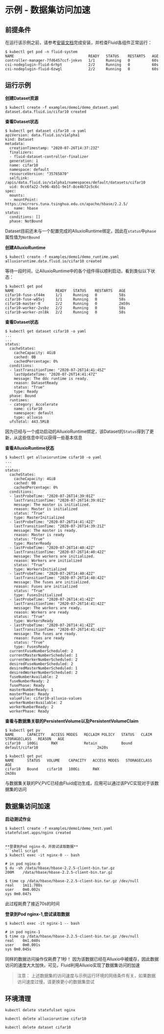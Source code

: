 # 示例 - 数据集访问加速

## 前提条件
在运行该示例之前，请参考[安装文档](../installation_cn/README.md)完成安装，并检查Fluid各组件正常运行：
```shell script
$ kubectl get pod -n fluid-system
NAME                                  READY   STATUS    RESTARTS   AGE
controller-manager-7fd6457ccf-jnkvn   1/1     Running   0          60s
csi-nodeplugin-fluid-6rhpt            2/2     Running   0          60s
csi-nodeplugin-fluid-6zwgl            2/2     Running   0          60s
```

## 运行示例

**创建Dataset资源**
```shell script
$ kubectl create -f examples/demo1/demo_dataset.yaml 
dataset.data.fluid.io/cifar10 created
```

**查看Dataset状态**
```shell script
$ kubectl get dataset cifar10 -o yaml
apiVersion: data.fluid.io/v1alpha1
kind: Dataset
metadata:
  creationTimestamp: "2020-07-26T14:37:23Z"
  finalizers:
  - fluid-dataset-controller-finalizer
  generation: 1
  name: cifar10
  namespace: default
  resourceVersion: "35765870"
  selfLink: /apis/data.fluid.io/v1alpha1/namespaces/default/datasets/cifar10
  uid: 0cc6fa22-7e96-4b51-9e1f-8ce4b72c5c6c
spec:
  mounts:
  - mountPoint: https://mirrors.tuna.tsinghua.edu.cn/apache/hbase/2.2.5/
    name: hbase
status:
  conditions: []
  phase: NotBound
```

Dataset目前还未与一个配置完成的AlluxioRuntime绑定，因此在`status`中`phase`属性值为`NotBound`

**创建AlluxioRuntime**
```shell script
$ kubectl create -f examples/demo1/demo_runtime.yaml
alluxioruntime.data.fluid.io/cifar10 created
```

等待一段时间，让AlluxioRuntime中的各个组件得以顺利启动，看到类似以下状态：
```shell script
$ kubectl get pod
NAME                   READY   STATUS    RESTARTS   AGE
cifar10-fuse-sf44m     1/1     Running   0          58s
cifar10-fuse-w85vj     1/1     Running   0          58s
cifar10-master-0       2/2     Running   0          2m59s
cifar10-worker-2vsbz   2/2     Running   0          58s
cifar10-worker-znl8k   2/2     Running   0          58s
```

**查看Dataset状态**
```shell script
$ kubectl get dataset cifar10 -o yaml
...
...
status:
  cacheStates:
    cacheCapacity: 4GiB
    cached: 0B
    cachedPercentage: 0%
  conditions:
  - lastTransitionTime: "2020-07-26T14:41:45Z"
    lastUpdateTime: "2020-07-26T14:41:47Z"
    message: The ddc runtime is ready.
    reason: DatasetReady
    status: "True"
    type: Ready
  phase: Bound
  runtimes:
  - category: Accelerate
    name: cifar10
    namespace: default
    type: alluxio
  ufsTotal: 443.5MiB
```
因为已经与一个成功启动的AlluxioRuntime绑定，该Dataset的`Status`得到了更新，从这些信息中可以获得一些基本信息

**查看AlluxioRuntime状态**
```shell script
$ kubectl get alluxioruntime cifar10 -o yaml
...
...
status:
  cacheStates:
    cacheCapacity: 4GiB
    cached: 0B
    cachedPercentage: 0%
  conditions:
  - lastProbeTime: "2020-07-26T14:39:01Z"
    lastTransitionTime: "2020-07-26T14:39:01Z"
    message: The master is initialized.
    reason: Master is initialized
    status: "True"
    type: MasterInitialized
  - lastProbeTime: "2020-07-26T14:41:42Z"
    lastTransitionTime: "2020-07-26T14:39:21Z"
    message: The master is ready.
    reason: Master is ready
    status: "True"
    type: MasterReady
  - lastProbeTime: "2020-07-26T14:40:42Z"
    lastTransitionTime: "2020-07-26T14:40:42Z"
    message: The workers are initialized.
    reason: Workers are initialized
    status: "True"
    type: WorkersInitialized
  - lastProbeTime: "2020-07-26T14:40:42Z"
    lastTransitionTime: "2020-07-26T14:40:42Z"
    message: The fuses are initialized.
    reason: Fuses are initialized
    status: "True"
    type: FusesInitialized
  - lastProbeTime: "2020-07-26T14:41:42Z"
    lastTransitionTime: "2020-07-26T14:41:42Z"
    message: The workers are ready.
    reason: Workers are ready
    status: "True"
    type: WorkersReady
  - lastProbeTime: "2020-07-26T14:41:42Z"
    lastTransitionTime: "2020-07-26T14:41:42Z"
    message: The fuses are ready.
    reason: Fuses are ready
    status: "True"
    type: FusesReady
  currentFuseNumberScheduled: 2
  currentMasterNumberScheduled: 1
  currentWorkerNumberScheduled: 2
  desiredFuseNumberScheduled: 2
  desiredMasterNumberScheduled: 1
  desiredWorkerNumberScheduled: 2
  fuseNumberAvailable: 2
  fuseNumberReady: 2
  fusePhase: Ready
  masterNumberReady: 1
  masterPhase: Ready
  valueFile: cifar10-alluxio-values
  workerNumberAvailable: 2
  workerNumberReady: 2
  workerPhase: Ready
```

**查看与数据集关联的PersistentVolume以及PersistentVolumeClaim**
```shell script
$ kubectl get pv
NAME      CAPACITY   ACCESS MODES   RECLAIM POLICY   STATUS   CLAIM             STORAGECLASS   REASON   AGE
cifar10   100Gi      RWX            Retain           Bound    default/cifar10                           2m20s
```

```shell script
$ kubectl get pvc
NAME      STATUS   VOLUME    CAPACITY   ACCESS MODES   STORAGECLASS   AGE
cifar10   Bound    cifar10   100Gi      RWX                           2m38s
```
与数据集关联的PV,PVC已经由Fluid成功生成，应用可以通过该PVC实现对于该数据集的访问

## 数据集访问加速
**启动测试作业**
```shell script
$ kubectl create -f examples/demo1/demo_test.yaml
statefulset.apps/nginx created
```
```

**登录到Pod nginx-0，并尝试读取数据**
```shell script
$ kubectl exec -it nginx-0 -- bash

# in pod nginx-0
$ du -sh /data/hbase/hbase-2.2.5-client-bin.tar.gz
200M    /data/hbase/hbase-2.2.5-client-bin.tar.gz

$ time cp /data/hbase/hbase-2.2.5-client-bin.tar.gz /dev/null
real	1m11.708s
user	0m0.002s
sys	0m0.047s
```
此过程耗费了接近70s的时间

**登录到Pod nginx-1,尝试读取数据**
```shell script
$ kubectl exec -it nginx-1 -- bash

# in pod nginx-1
$ time cp /data/hbase/hbase-2.2.5-client-bin.tar.gz /dev/null
real	0m1.040s
user	0m0.001s
sys	0m0.045s
```
同样的数据访问操作仅耗费了1秒！
因为该数据已经在Alluxio中被缓存，因此数据访问的速度大大加快，可见，Fluid利用Alluxio实现了数据集访问的加速

> 注意： 上述数据集的访问速度与示例运行环境的网络条件有关，如果数据访问速度过慢，请更换更小的数据集尝试

## 环境清理
```shell script
kubectl delete statefulset nginx

kubectl delete alluxioruntime cifar10

kubectl delete dataset cifar10
```

